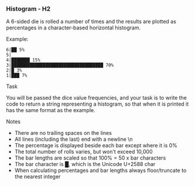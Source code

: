 ﻿### Histogram - H2

A 6-sided die is rolled a number of times and the results are plotted as percentages in a character-based horizontal histogram.

Example:
```
6|██ 5%
5|
4|███████ 15%
3|███████████████████████████████████ 70%
2|█ 3%
1|███ 7%
```
Task

You will be passed the dice value frequencies, and your task is to write the code to return a string representing a histogram, so that when it is printed it has the same format as the example.

Notes

* There are no trailing spaces on the lines
* All lines (including the last) end with a newline \n
* The percentage is displayed beside each bar except where it is 0%
* The total number of rolls varies, but won't exceed 10,000
* The bar lengths are scaled so that 100% = 50 x bar characters
* The bar character is █, which is the Unicode U+2588 char
* When calculating percentages and bar lengths always floor/truncate to the nearest integer

